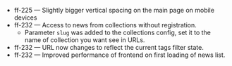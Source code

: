 
- ff-225 — Slightly bigger vertical spacing on the main page on mobile devices
- ff-232 — Access to news from collections without registration.
    - Parameter `slug` was added to the collections config, set it to the name of collection you want see in URLs.
- ff-232 — URL now changes to reflect the current tags filter state.
- ff-232 — Improved performance of frontend on first loading of news list.
